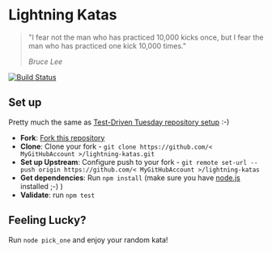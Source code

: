 Lightning Katas
===================

> "I fear not the man who has practiced 10,000 kicks once, but I fear the man who has practiced one kick 10,000 times."
>
> *Bruce Lee*

[![Build Status](https://travis-ci.org/jan-molak/lightning-katas.svg)](https://travis-ci.org/jan-molak/lightning-katas)

## Set up

Pretty much the same as [Test-Driven Tuesday repository setup](https://github.com/jan-molak/test-driven-tuesday#one-time-set-up) :-)

* **Fork**: [Fork this repository](https://github.com/jan-molak/lightning-katas/fork)
* **Clone**: Clone your fork - `git clone https://github.com/< MyGitHubAccount >/lightning-katas.git`
* **Set up Upstream**: Configure push to your fork - `git remote set-url --push origin https://github.com/< MyGitHubAccount >/lightning-katas`
* **Get dependencies**: Run `npm install` (make sure you have [node.js](http://nodejs.org/) installed ;-) )
* **Validate**: run `npm test`

## Feeling Lucky?

Run `node pick_one` and enjoy your random kata!
